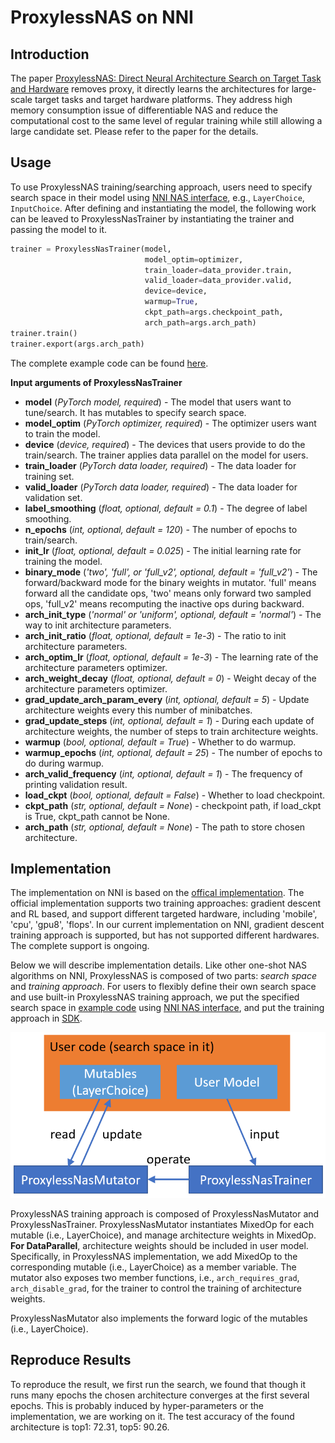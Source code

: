 # ProxylessNAS on NNI

## Introduction

The paper [ProxylessNAS: Direct Neural Architecture Search on Target Task and Hardware](https://arxiv.org/pdf/1812.00332.pdf) removes proxy, it directly learns the architectures for large-scale target tasks and target hardware platforms. They address high memory consumption issue of differentiable NAS and reduce the computational cost to the same level of regular training while still allowing a large candidate set. Please refer to the paper for the details.

## Usage

To use ProxylessNAS training/searching approach, users need to specify search space in their model using [NNI NAS interface](NasGuide.md), e.g., `LayerChoice`, `InputChoice`. After defining and instantiating the model, the following work can be leaved to ProxylessNasTrainer by instantiating the trainer and passing the model to it.
```python
trainer = ProxylessNasTrainer(model,
                              model_optim=optimizer,
                              train_loader=data_provider.train,
                              valid_loader=data_provider.valid,
                              device=device,
                              warmup=True,
                              ckpt_path=args.checkpoint_path,
                              arch_path=args.arch_path)
trainer.train()
trainer.export(args.arch_path)
```
The complete example code can be found [here](https://github.com/microsoft/nni/tree/v1.9/examples/nas/proxylessnas).

**Input arguments of ProxylessNasTrainer**

* **model** (*PyTorch model, required*) - The model that users want to tune/search. It has mutables to specify search space.
* **model_optim** (*PyTorch optimizer, required*) - The optimizer users want to train the model.
* **device** (*device, required*) - The devices that users provide to do the train/search. The trainer applies data parallel on the model for users.
* **train_loader** (*PyTorch data loader, required*) - The data loader for training set.
* **valid_loader** (*PyTorch data loader, required*) - The data loader for validation set.
* **label_smoothing** (*float, optional, default = 0.1*) - The degree of label smoothing.
* **n_epochs** (*int, optional, default = 120*) - The number of epochs to train/search.
* **init_lr** (*float, optional, default = 0.025*) - The initial learning rate for training the model.
* **binary_mode** (*'two', 'full', or 'full_v2', optional, default = 'full_v2'*) - The forward/backward mode for the binary weights in mutator. 'full' means forward all the candidate ops, 'two' means only forward two sampled ops, 'full_v2' means recomputing the inactive ops during backward.
* **arch_init_type** (*'normal' or 'uniform', optional, default = 'normal'*) - The way to init architecture parameters.
* **arch_init_ratio** (*float, optional, default = 1e-3*) - The ratio to init architecture parameters.
* **arch_optim_lr** (*float, optional, default = 1e-3*) - The learning rate of the architecture parameters optimizer.
* **arch_weight_decay** (*float, optional, default = 0*) - Weight decay of the architecture parameters optimizer.
* **grad_update_arch_param_every** (*int, optional, default = 5*) - Update architecture weights every this number of minibatches.
* **grad_update_steps** (*int, optional, default = 1*) - During each update of architecture weights, the number of steps to train architecture weights.
* **warmup** (*bool, optional, default = True*) - Whether to do warmup.
* **warmup_epochs** (*int, optional, default = 25*) - The number of epochs to do during warmup.
* **arch_valid_frequency** (*int, optional, default = 1*) - The frequency of printing validation result.
* **load_ckpt** (*bool, optional, default = False*) - Whether to load checkpoint.
* **ckpt_path** (*str, optional, default = None*) - checkpoint path, if load_ckpt is True, ckpt_path cannot be None.
* **arch_path** (*str, optional, default = None*) - The path to store chosen architecture.


## Implementation

The implementation on NNI is based on the [offical implementation](https://github.com/mit-han-lab/ProxylessNAS). The official implementation supports two training approaches: gradient descent and RL based, and support different targeted hardware, including 'mobile', 'cpu', 'gpu8', 'flops'. In our current implementation on NNI, gradient descent training approach is supported, but has not supported different hardwares. The complete support is ongoing.

Below we will describe implementation details. Like other one-shot NAS algorithms on NNI, ProxylessNAS is composed of two parts: *search space* and *training approach*. For users to flexibly define their own search space and use built-in ProxylessNAS training approach, we put the specified search space in [example code](https://github.com/microsoft/nni/tree/v1.9/examples/nas/proxylessnas) using [NNI NAS interface](NasGuide.md), and put the training approach in [SDK](https://github.com/microsoft/nni/tree/v1.9/src/sdk/pynni/nni/nas/pytorch/proxylessnas).

![](../../img/proxylessnas.png)

ProxylessNAS training approach is composed of ProxylessNasMutator and ProxylessNasTrainer. ProxylessNasMutator instantiates MixedOp for each mutable (i.e., LayerChoice), and manage architecture weights in MixedOp. **For DataParallel**, architecture weights should be included in user model. Specifically, in ProxylessNAS implementation, we add MixedOp to the corresponding mutable (i.e., LayerChoice) as a member variable. The mutator also exposes two member functions, i.e., `arch_requires_grad`, `arch_disable_grad`, for the trainer to control the training of architecture weights.

ProxylessNasMutator also implements the forward logic of the mutables (i.e., LayerChoice).

## Reproduce Results

To reproduce the result, we first run the search, we found that though it runs many epochs the chosen architecture converges at the first several epochs. This is probably induced by hyper-parameters or the implementation, we are working on it. The test accuracy of the found architecture is top1: 72.31, top5: 90.26.
